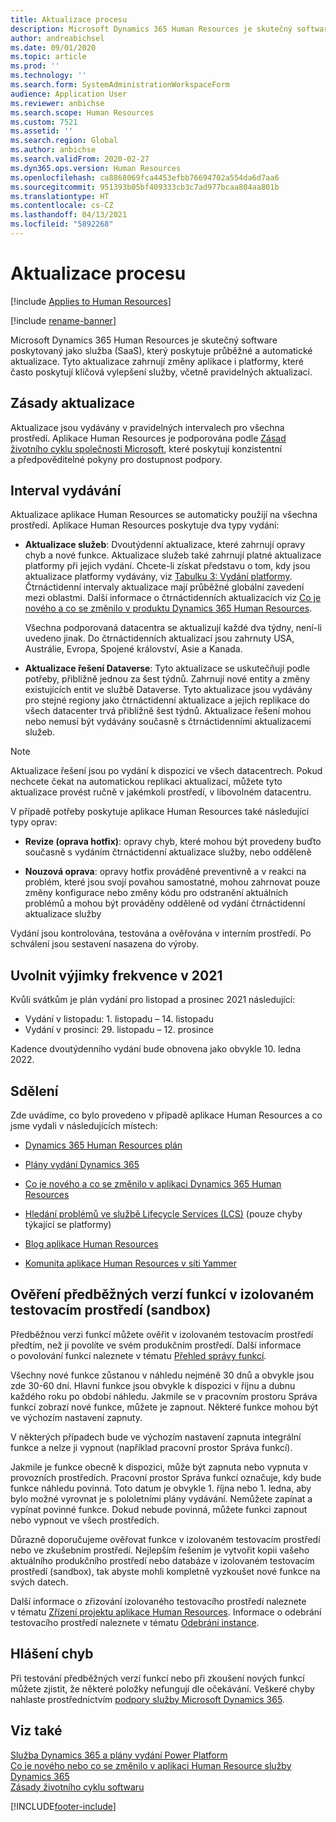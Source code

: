 ```yaml
---
title: Aktualizace procesu
description: Microsoft Dynamics 365 Human Resources je skutečný software poskytovaný jako služba (SaaS), který poskytuje průběžné a automatické aktualizace při změnách aplikací a platforem.
author: andreabichsel
ms.date: 09/01/2020
ms.topic: article
ms.prod: ''
ms.technology: ''
ms.search.form: SystemAdministrationWorkspaceForm
audience: Application User
ms.reviewer: anbichse
ms.search.scope: Human Resources
ms.custom: 7521
ms.assetid: ''
ms.search.region: Global
ms.author: anbichse
ms.search.validFrom: 2020-02-27
ms.dyn365.ops.version: Human Resources
ms.openlocfilehash: ca8868069fca4453efbb76694702a554da6d7aa6
ms.sourcegitcommit: 951393b05bf409333cb3c7ad977bcaa804aa801b
ms.translationtype: HT
ms.contentlocale: cs-CZ
ms.lasthandoff: 04/13/2021
ms.locfileid: "5892268"
---
```

# <a name="update-process"></a>Aktualizace procesu

[!include [Applies to Human Resources](../includes/applies-to-hr.md)]

[!include [rename-banner](~/includes/cc-data-platform-banner.md)]

Microsoft Dynamics 365 Human Resources je skutečný software poskytovaný jako služba (SaaS), který poskytuje průběžné a automatické aktualizace. Tyto aktualizace zahrnují změny aplikace i platformy, které často poskytují klíčová vylepšení služby, včetně pravidelných aktualizací.

## <a name="update-policy"></a>Zásady aktualizace

Aktualizace jsou vydávány v pravidelných intervalech pro všechna prostředí. Aplikace Human Resources je podporována podle [Zásad životního cyklu společnosti Microsoft](https://support.microsoft.com/hub/4095338/microsoft-lifecycle-policy), které poskytují konzistentní a předpověditelné pokyny pro dostupnost podpory.

## <a name="release-cadence"></a>Interval vydávání 

Aktualizace aplikace Human Resources se automaticky použijí na všechna prostředí. Aplikace Human Resources poskytuje dva typy vydání:

- **Aktualizace služeb**: Dvoutýdenní aktualizace, které zahrnují opravy chyb a nové funkce. Aktualizace služeb také zahrnují platné aktualizace platformy při jejich vydání. Chcete-li získat představu o tom, kdy jsou aktualizace platformy vydávány, viz [Tabulku 3: Vydání platformy](../fin-ops-core/dev-itpro/migration-upgrade/versions-update-policy.md#table-3-platform-releases). Čtrnáctidenní intervaly aktualizace mají průběžné globální zavedení mezi oblastmi. Další informace o čtrnáctidenních aktualizacích viz [Co je nového a co se změnilo v produktu Dynamics 365 Human Resources](hr-admin-whats-new.md).

    Všechna podporovaná datacentra se aktualizují každé dva týdny, není-li uvedeno jinak. Do čtrnáctidenních aktualizací jsou zahrnuty USA, Austrálie, Evropa, Spojené království, Asie a Kanada. 

- **Aktualizace řešení Dataverse**: Tyto aktualizace se uskutečňují podle potřeby, přibližně jednou za šest týdnů. Zahrnují nové entity a změny existujících entit ve službě Dataverse. Tyto aktualizace jsou vydávány pro stejné regiony jako čtrnáctidenní aktualizace a jejich replikace do všech datacenter trvá přibližně šest týdnů. Aktualizace řešení mohou nebo nemusí být vydávány současně s čtrnáctidenními aktualizacemi služeb.

> [!NOTE]
> Aktualizace řešení jsou po vydání k dispozici ve všech datacentrech. Pokud nechcete čekat na automatickou replikaci aktualizací, můžete tyto aktualizace provést ručně v jakémkoli prostředí, v libovolném datacentru.

V případě potřeby poskytuje aplikace Human Resources také následující typy oprav:

- **Revize (oprava hotfix)**: opravy chyb, které mohou být provedeny buďto současně s vydáním čtrnáctidenní aktualizace služby, nebo odděleně

- **Nouzová oprava**: opravy hotfix prováděné preventivně a v reakci na problém, které jsou svojí povahou samostatné, mohou zahrnovat pouze změny konfigurace nebo změny kódu pro odstranění aktuálních problémů a mohou být prováděny odděleně od vydání čtrnáctidenní aktualizace služby

Vydání jsou kontrolována, testována a ověřována v interním prostředí. Po schválení jsou sestavení nasazena do výroby.

## <a name="release-cadence-exceptions-in-2021"></a>Uvolnit výjimky frekvence v 2021

Kvůli svátkům je plán vydání pro listopad a prosinec 2021 následující:

- Vydání v listopadu: 1. listopadu – 14. listopadu
- Vydání v prosinci: 29. listopadu – 12. prosince
 
Kadence dvoutýdenního vydání bude obnovena jako obvykle 10. ledna 2022.

## <a name="communications"></a>Sdělení

Zde uvádíme, co bylo provedeno v případě aplikace Human Resources a co jsme vydali v následujících místech:

- [Dynamics 365 Human Resources plán](https://dynamics.microsoft.com/roadmap/human-resources/)

- [Plány vydání Dynamics 365](/dynamics365/release-plans/)

- [Co je nového a co se změnilo v aplikaci Dynamics 365 Human Resources](hr-admin-whats-new.md)

- [Hledání problémů ve službě Lifecycle Services (LCS)](../fin-ops-core/dev-itpro/lifecycle-services/issue-search-lcs.md) (pouze chyby týkající se platformy)

- [Blog aplikace Human Resources](https://community.dynamics.com/365/talent/b/dynamics365fortalent)

- [Komunita aplikace Human Resources v síti Yammer](https://www.yammer.com/dynamicsaxfeedbackprograms/#/threads/inGroup?type=in_group&feedId=10542230)

## <a name="preview-features-in-a-sandbox-environment"></a>Ověření předběžných verzí funkcí v izolovaném testovacím prostředí (sandbox)

Předběžnou verzi funkcí můžete ověřit v izolovaném testovacím prostředí předtím, než ji povolíte ve svém produkčním prostředí. Další informace o povolování funkcí naleznete v tématu [Přehled správy funkcí](../fin-ops-core/fin-ops/get-started/feature-management/feature-management-overview.md).

Všechny nové funkce zůstanou v náhledu nejméně 30 dnů a obvykle jsou zde 30-60 dní. Hlavní funkce jsou obvykle k dispozici v říjnu a dubnu každého roku po období náhledu. Jakmile se v pracovním prostoru Správa funkcí zobrazí nové funkce, můžete je zapnout. Některé funkce mohou být ve výchozím nastavení zapnuty.

V některých případech bude ve výchozím nastavení zapnuta integrální funkce a nelze ji vypnout (například pracovní prostor Správa funkcí).

Jakmile je funkce obecně k dispozici, může být zapnuta nebo vypnuta v provozních prostředích. Pracovní prostor Správa funkcí označuje, kdy bude funkce náhledu povinná. Toto datum je obvykle 1. října nebo 1. ledna, aby bylo možné vyrovnat je s pololetními plány vydávání. Nemůžete zapínat a vypínat povinné funkce. Dokud nebude povinná, můžete funkci zapnout nebo vypnout ve všech prostředích.

Důrazně doporučujeme ověřovat funkce v izolovaném testovacím prostředí nebo ve zkušebním prostředí. Nejlepším řešením je vytvořit kopii vašeho aktuálního produkčního prostředí nebo databáze v izolovaném testovacím prostředí (sandbox), tak abyste mohli kompletně vyzkoušet nové funkce na svých datech.

Další informace o zřizování izolovaného testovacího prostředí naleznete v tématu [Zřízení projektu aplikace Human Resources](hr-admin-setup-provision.md). Informace o odebrání testovacího prostředí naleznete v tématu [Odebrání instance](hr-admin-setup-remove-instance.md#remove-a-test-drive-environment). 

## <a name="report-bugs"></a>Hlášení chyb

Při testování předběžných verzí funkcí nebo při zkoušení nových funkcí můžete zjistit, že některé položky nefungují dle očekávání. Veškeré chyby nahlaste prostřednictvím [podpory služby Microsoft Dynamics 365](https://dynamics.microsoft.com/support/).

## <a name="see-also"></a>Viz také

[Služba Dynamics 365 a plány vydání Power Platform](/dynamics365/release-plans)</br>
[Co je nového nebo co se změnilo v aplikaci Human Resource služby Dynamics 365](hr-admin-whats-new.md)</br>
[Zásady životního cyklu softwaru](../fin-ops-core/dev-itpro/migration-upgrade/versions-update-policy.md)



[!INCLUDE[footer-include](../includes/footer-banner.md)]